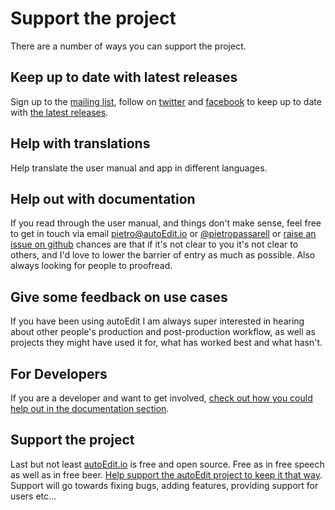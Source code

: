 # Support the project

There are a number of ways you can support the project.

## Keep up to date with latest releases

Sign up to the [mailing list](http://eepurl.com/cMzwSX), follow on [twitter](http://twitter.com/autoEdit2) and [facebook](https://www.facebook.com/autoEdit.io/) to keep up to date with [the latest releases](https://github.com/OpenNewsLabs/autoEdit_2/releases).

## Help with translations

Help translate the user manual and app in different languages.

## Help out with documentation

If you read through the user manual, and things don't make sense, feel free to get in touch via email [pietro@autoEdit.io](mailto:pietro@autoEdit.io?Subject=Hello) or [@pietropassarell](https://github.com/pietrop/autoEdit_2_user_manual/tree/d5c8cea5ec4e2a1cee11515e8a838d832407badc/README.md) or [raise an issue on github](https://github.com/OpenNewsLabs/autoEdit_2) chances are that if it's not clear to you it's not clear to others, and I'd love to lower the barrier of entry as much as possible. Also always looking for people to proofread.

## Give some feedback on use cases

If you have been using autoEdit I am always super interested in hearing about other people's production and post-production workflow, as well as projects they might have used it for, what has worked best and what hasn't.

## For Developers

If you are a developer and want to get involved, [check out how you could help out in the documentation section](https://pietropassarelli.gitbooks.io/autoedit-2-r-d-documentation-for-developers/content).

## Support the project

Last but not least [autoEdit.io](https://github.com/pietrop/autoEdit_2_user_manual/tree/d5c8cea5ec4e2a1cee11515e8a838d832407badc/www.autoEdit.io) is free and open source. Free as in free speech as well as in free beer. [Help support the autoEdit project to keep it that way](https://donorbox.org/c9762eef-0e08-468e-90cb-2d00643697f8?recurring=true). Support will go towards fixing bugs, adding features, providing support for users etc...

